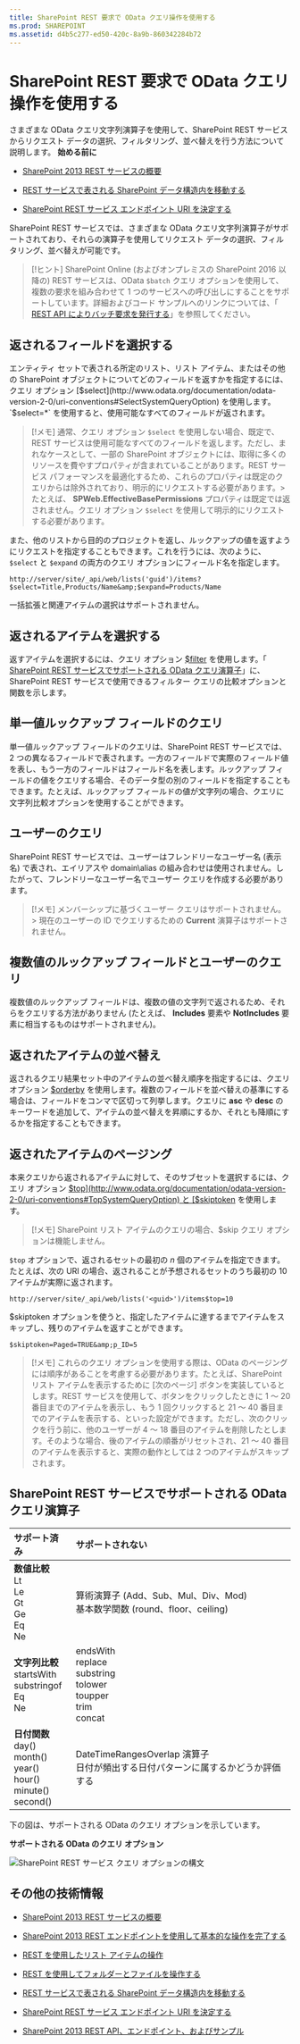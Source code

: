 ```yaml
---
title: SharePoint REST 要求で OData クエリ操作を使用する
ms.prod: SHAREPOINT
ms.assetid: d4b5c277-ed50-420c-8a9b-860342284b72
---
```




# SharePoint REST 要求で OData クエリ操作を使用する
さまざまな OData クエリ文字列演算子を使用して、SharePoint REST サービスからリクエスト データの選択、フィルタリング、並べ替えを行う方法について説明します。
 **始める前に**
  
    
    


-  [SharePoint 2013 REST サービスの概要](get-to-know-the-sharepoint-2013-rest-service.md)
    
  
-  [REST サービスで表される SharePoint データ構造内を移動する](navigate-the-sharepoint-data-structure-represented-in-the-rest-service.md)
    
  
-  [SharePoint REST サービス エンドポイント URI を決定する](determine-sharepoint-rest-service-endpoint-uris.md)
    
  

SharePoint REST サービスでは、さまざまな OData クエリ文字列演算子がサポートされており、それらの演算子を使用してリクエスト データの選択、フィルタリング、並べ替えが可能です。
  
    
    


> [!ヒント]
> SharePoint Online (およびオンプレミスの SharePoint 2016 以降の) REST サービスは、OData  `$batch` クエリ オプションを使用して、複数の要求を組み合わせて 1 つのサービスへの呼び出しにすることをサポートしています。詳細およびコード サンプルへのリンクについては、「 [REST API によりバッチ要求を発行する](make-batch-requests-with-the-rest-apis.md)」を参照してください。 
  
    
    


## 返されるフィールドを選択する

エンティティ セットで表される所定のリスト、リスト アイテム、またはその他の SharePoint オブジェクトについてどのフィールドを返すかを指定するには、クエリ オプション  [$select](http://www.odata.org/documentation/odata-version-2-0/uri-conventions#SelectSystemQueryOption) を使用します。 `$select=*` を使用すると、使用可能なすべてのフィールドが返されます。
  
    
    

> [!メモ]
> 通常、クエリ オプション  `$select` を使用しない場合、既定で、REST サービスは使用可能なすべてのフィールドを返します。ただし、まれなケースとして、一部の SharePoint オブジェクトには、取得に多くのリソースを費やすプロパティが含まれていることがあります。REST サービス パフォーマンスを最適化するため、これらのプロパティは既定のクエリからは除外されており、明示的にリクエストする必要があります。> たとえば、 **SPWeb.EffectiveBasePermissions** プロパティは既定では返されません。クエリ オプション `$select` を使用して明示的にリクエストする必要があります。
  
    
    

また、他のリストから目的のプロジェクトを返し、ルックアップの値を返すようにリクエストを指定することもできます。これを行うには、次のように、 `$select` と `$expand` の両方のクエリ オプションにフィールド名を指定します。
  
    
    
 `http://server/site/_api/web/lists('guid')/items?$select=Title,Products/Name&amp;$expand=Products/Name`
  
    
    
一括拡張と関連アイテムの選択はサポートされません。
  
    
    

## 返されるアイテムを選択する

返すアイテムを選択するには、クエリ オプション  [$filter](http://www.odata.org/documentation/odata-version-2-0/uri-conventions#FilterSystemQueryOption) を使用します。「 [SharePoint REST サービスでサポートされる OData クエリ演算子](#bk_supported)」に、SharePoint REST サービスで使用できるフィルター クエリの比較オプションと関数を示します。
  
    
    

## 単一値ルックアップ フィールドのクエリ

単一値ルックアップ フィールドのクエリは、SharePoint REST サービスでは、2 つの異なるフィールドで表されます。一方のフィールドで実際のフィールド値を表し、もう一方のフィールドはフィールド名を表します。ルックアップ フィールドの値をクエリする場合、そのデータ型の別のフィールドを指定することもできます。たとえば、ルックアップ フィールドの値が文字列の場合、クエリに文字列比較オプションを使用することができます。
  
    
    

## ユーザーのクエリ

SharePoint REST サービスでは、ユーザーはフレンドリーなユーザー名 (表示名) で表され、エイリアスや domain\\alias の組み合わせは使用されません。したがって、フレンドリーなユーザー名でユーザー クエリを作成する必要があります。
  
    
    

> [!メモ]
> メンバーシップに基づくユーザー クエリはサポートされません。 > 現在のユーザーの ID でクエリするための **Current** 演算子はサポートされません。
  
    
    


## 複数値のルックアップ フィールドとユーザーのクエリ

複数値のルックアップ フィールドは、複数の値の文字列で返されるため、それらをクエリする方法がありません (たとえば、 **Includes** 要素や **NotIncludes** 要素に相当するものはサポートされません)。
  
    
    

## 返されたアイテムの並べ替え

返されるクエリ結果セット中のアイテムの並べ替え順序を指定するには、クエリ オプション  [$orderby](http://www.odata.org/documentation/odata-version-2-0/uri-conventions#OrderBySystemQueryOption) を使用します。複数のフィールドを並べ替えの基準にする場合は、フィールドをコンマで区切って列挙します。クエリに **asc** や **desc** のキーワードを追加して、アイテムの並べ替えを昇順にするか、それとも降順にするかを指定することもできます。
  
    
    

## 返されたアイテムのページング

本来クエリから返されるアイテムに対して、そのサブセットを選択するには、クエリ オプション  [$top](http://www.odata.org/documentation/odata-version-2-0/uri-conventions#TopSystemQueryOption) と [$skiptoken](http://msdn.microsoft.com/library/dd942121.aspx) を使用します。
  
    
    

> [!メモ]
> SharePoint リスト アイテムのクエリの場合、$skip クエリ オプションは機能しません。 
  
    
    

 `$top` オプションで、返されるセットの最初の *n*  個のアイテムを指定できます。たとえば、次の URI の場合、返されることが予想されるセットのうち最初の 10 アイテムが実際に返されます。
  
    
    
 `http://server/site/_api/web/lists('<guid>')/items$top=10`
  
    
    
$skiptoken オプションを使うと、指定したアイテムに達するまでアイテムをスキップし、残りのアイテムを返すことができます。
  
    
    
 `$skiptoken=Paged=TRUE&amp;p_ID=5`
  
    
    

> [!メモ]
> これらのクエリ オプションを使用する際は、OData のページングには順序があることを考慮する必要があります。たとえば、SharePoint リスト アイテムを表示するために [次のページ] ボタンを実装しているとします。REST サービスを使用して、ボタンをクリックしたときに 1 ～ 20 番目までのアイテムを表示し、もう 1 回クリックすると 21 ～ 40 番目までのアイテムを表示する、といった設定ができます。ただし、次のクリックを行う前に、他のユーザーが 4 ～ 18 番目のアイテムを削除したとします。そのような場合、後のアイテムの順番がリセットされ、21 ～ 40 番目のアイテムを表示すると、実際の動作としては 2 つのアイテムがスキップされます。 
  
    
    


## SharePoint REST サービスでサポートされる OData クエリ演算子
<a name="bk_supported"> </a>



|**サポート済み**|**サポートされない**|
|:-----|:-----|
|**数値比較** <br/>  Lt <br/>  Le <br/>  Gt <br/>  Ge <br/>  Eq <br/>  Ne <br/> | 算術演算子           (Add、Sub、Mul、Div、Mod) <br/>  基本数学関数          (round、floor、ceiling)  <br/> |
|**文字列比較** <br/>  startsWith <br/>  substringof <br/>  Eq <br/>  Ne <br/> | endsWith <br/>  replace <br/>  substring <br/>  tolower <br/>  toupper <br/>  trim <br/>  concat <br/> |
|**日付関数** <br/>  day() <br/>  month() <br/>  year() <br/>  hour() <br/>  minute() <br/>  second() <br/> | DateTimeRangesOverlap 演算子 <br/>  日付が頻出する日付パターンに属するかどうか評価する <br/> |
   
下の図は、サポートされる OData のクエリ オプションを示しています。
  
    
    

**サポートされる OData のクエリ オプション**

  
    
    

  
    
    
![SharePoint REST サービス クエリ オプションの構文](images/SPF15Con_REST_queryOptionSyntax.png)
  
    
    

  
    
    

  
    
    

## その他の技術情報
<a name="bk_addresources"> </a>


-  [SharePoint 2013 REST サービスの概要](get-to-know-the-sharepoint-2013-rest-service.md)
    
  
-  [SharePoint 2013 REST エンドポイントを使用して基本的な操作を完了する](complete-basic-operations-using-sharepoint-2013-rest-endpoints.md)
    
  
-  [REST を使用したリスト アイテムの操作](working-with-lists-and-list-items-with-rest.md)
    
  
-  [REST を使用してフォルダーとファイルを操作する](working-with-folders-and-files-with-rest.md)
    
  
-  [REST サービスで表される SharePoint データ構造内を移動する](navigate-the-sharepoint-data-structure-represented-in-the-rest-service.md)
    
  
-  [SharePoint REST サービス エンドポイント URI を決定する](determine-sharepoint-rest-service-endpoint-uris.md)
    
  
-  [SharePoint 2013 REST API、エンドポイント、およびサンプル](02128c70-9d27-4388-9374-a11bce68fdb8.md)
    
  

  
    
    
